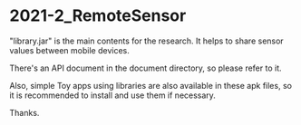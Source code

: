 # 2021-2_RemoteSensor

"library.jar" is the main contents for the research. It helps to share sensor values between mobile devices.   

There's an API document in the document directory, so please refer to it.   

Also, simple Toy apps using libraries are also available in these apk files, so it is recommended to install and use them if necessary.   

Thanks.
